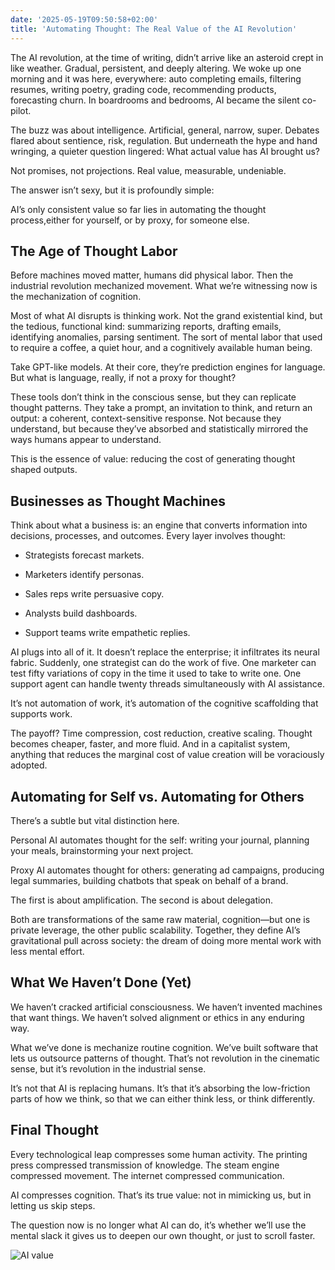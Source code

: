 ```yaml
---
date: '2025-05-19T09:50:58+02:00'
title: 'Automating Thought: The Real Value of the AI Revolution'
---
```

The AI revolution, at the time of writing, didn’t arrive like an asteroid crept in like weather. Gradual, persistent, and deeply altering. We woke up one morning and it was here, everywhere: auto completing emails, filtering resumes, writing poetry, grading code, recommending products, forecasting churn. In boardrooms and bedrooms, AI became the silent co-pilot.

The buzz was about intelligence. Artificial, general, narrow, super. Debates flared about sentience, risk, regulation. But underneath the hype and hand wringing, a quieter question lingered: What actual value has AI brought us?

Not promises, not projections. Real value, measurable, undeniable.

The answer isn’t sexy, but it is profoundly simple:

AI’s only consistent value so far lies in automating the thought process,either for yourself, or by proxy, for someone else.

## The Age of Thought Labor

Before machines moved matter, humans did physical labor. Then the industrial revolution mechanized movement. What we’re witnessing now is the mechanization of cognition.

Most of what AI disrupts is thinking work. Not the grand existential kind, but the tedious, functional kind: summarizing reports, drafting emails, identifying anomalies, parsing sentiment. The sort of mental labor that used to require a coffee, a quiet hour, and a cognitively available human being.

Take GPT-like models. At their core, they’re prediction engines for language. But what is language, really, if not a proxy for thought?

These tools don’t think in the conscious sense, but they can replicate thought patterns. They take a prompt, an invitation to think, and return an output: a coherent, context-sensitive response. Not because they understand, but because they’ve absorbed and statistically mirrored the ways humans appear to understand.

This is the essence of value: reducing the cost of generating thought shaped outputs.

## Businesses as Thought Machines

Think about what a business is: an engine that converts information into decisions, processes, and outcomes. Every layer involves thought:

* Strategists forecast markets.
 
* Marketers identify personas.
 
* Sales reps write persuasive copy.
 
* Analysts build dashboards.
 
* Support teams write empathetic replies.

AI plugs into all of it. It doesn’t replace the enterprise; it infiltrates its neural fabric. Suddenly, one strategist can do the work of five. One marketer can test fifty variations of copy in the time it used to take to write one. One support agent can handle twenty threads simultaneously with AI assistance.

It’s not automation of work, it’s automation of the cognitive scaffolding that supports work.

The payoff? Time compression, cost reduction, creative scaling. Thought becomes cheaper, faster, and more fluid. And in a capitalist system, anything that reduces the marginal cost of value creation will be voraciously adopted.

## Automating for Self vs. Automating for Others

There’s a subtle but vital distinction here.

Personal AI automates thought for the self: writing your journal, planning your meals, brainstorming your next project.

Proxy AI automates thought for others: generating ad campaigns, producing legal summaries, building chatbots that speak on behalf of a brand.

The first is about amplification. The second is about delegation.

Both are transformations of the same raw material, cognition—but one is private leverage, the other public scalability. Together, they define AI’s gravitational pull across society: the dream of doing more mental work with less mental effort.

## What We Haven’t Done (Yet)

We haven’t cracked artificial consciousness. We haven’t invented machines that want things. We haven’t solved alignment or ethics in any enduring way.

What we’ve done is mechanize routine cognition. We’ve built software that lets us outsource patterns of thought. That’s not revolution in the cinematic sense, but it’s revolution in the industrial sense.

It’s not that AI is replacing humans. It’s that it’s absorbing the low-friction parts of how we think, so that we can either think less, or think differently.

## Final Thought

Every technological leap compresses some human activity. The printing press compressed transmission of knowledge. The steam engine compressed movement. The internet compressed communication.

AI compresses cognition. That’s its true value: not in mimicking us, but in letting us skip steps.

The question now is no longer what AI can do, it’s whether we’ll use the mental slack it gives us to deepen our own thought, or just to scroll faster.

![AI value](/images/ai-value.png)
